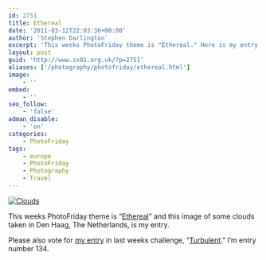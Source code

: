 ```yaml
---
id: 2751
title: Ethereal
date: '2011-03-12T22:03:36+00:00'
author: 'Stephen Darlington'
excerpt: 'This weeks PhotoFriday theme is "Ethereal." Here is my entry.'
layout: post
guid: 'http://www.zx81.org.uk/?p=2751'
aliases: ['/photography/photofriday/ethereal.html']
image:
    - ''
embed:
    - ''
seo_follow:
    - 'false'
adman_disable:
    - 'on'
categories:
    - PhotoFriday
tags:
    - europe
    - PhotoFriday
    - Photography
    - Travel
---
```


[![Clouds](https://i0.wp.com/farm5.staticflickr.com/4145/5155948084_17699369b5.jpg?resize=500%2C333)](http://www.flickr.com/photos/stephendarlington/5155948084/ "Clouds by stephendarlington, on Flickr")

This weeks PhotoFriday theme is “[Ethereal](http://www.photofriday.com/archives/challenge/001065.php)” and this image of some clouds taken in Den Haag, The Netherlands, is my entry.

Please also vote for [my entry](http://www.zx81.org.uk/photography/photofriday/turbulent.html) in last weeks challenge, “[Turbulent](http://www.photofriday.com/linkviewer.php?id=1063).” I’m entry number 134.